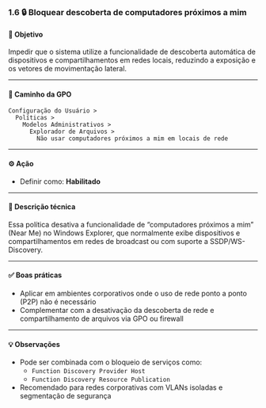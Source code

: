 ### 1.6 🔒 Bloquear descoberta de computadores próximos a mim

#### 🎯 Objetivo
Impedir que o sistema utilize a funcionalidade de descoberta automática de dispositivos e compartilhamentos em redes locais, reduzindo a exposição e os vetores de movimentação lateral.

---

#### 🧭 Caminho da GPO
```
Configuração do Usuário >
  Políticas >
    Modelos Administrativos >
      Explorador de Arquivos >
        Não usar computadores próximos a mim em locais de rede
```

---

#### ⚙️ Ação
- Definir como: **Habilitado**

---

#### 📝 Descrição técnica
Essa política desativa a funcionalidade de “computadores próximos a mim” (Near Me) no Windows Explorer, que normalmente exibe dispositivos e compartilhamentos em redes de broadcast ou com suporte a SSDP/WS-Discovery.

---

#### ✅ Boas práticas
- Aplicar em ambientes corporativos onde o uso de rede ponto a ponto (P2P) não é necessário
- Complementar com a desativação da descoberta de rede e compartilhamento de arquivos via GPO ou firewall

---

#### 💡 Observações
- Pode ser combinada com o bloqueio de serviços como:
  - `Function Discovery Provider Host`
  - `Function Discovery Resource Publication`
- Recomendado para redes corporativas com VLANs isoladas e segmentação de segurança